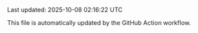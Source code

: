 Last updated: 2025-10-08 02:16:22 UTC

This file is automatically updated by the GitHub Action workflow.
